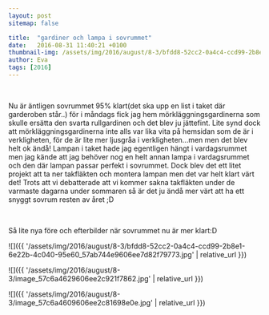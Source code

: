 ```yaml
---
layout: post
sitemap: false

title:  "gardiner och lampa i sovrummet"
date:   2016-08-31 11:40:21 +0100
thumbnail-img: /assets/img/2016/august/8-3/bfdd8-52cc2-0a4c4-ccd99-2b8e1-6e22b-4c040-95e60_57ab744e9606ee7d82f79773.jpg
author: Eva
tags: [2016]
---
```


 




Nu är äntligen sovrummet 95% klart(det ska upp en list i taket där garderoben står..) för i måndags fick jag hem mörkläggningsgardinerna som skulle ersätta den svarta rullgardinen och det blev ju jättefint. Lite synd dock att mörkläggningsgardinerna inte alls var lika vita på hemsidan som de är i verkligheten, för de är lite mer ljusgråa i verkligheten...men men det blev helt ok ändå! Lampan i taket hade jag egentligen hängt i vardagsrummet men jag kände att jag behöver nog en helt annan lampa i vardagsrummet och den där lampan passar perfekt i sovrummet. Dock blev det ett litet projekt att ta ner takfläkten och montera lampan men det var helt klart värt det! Trots att vi debatterade att vi kommer sakna takfläkten under de varmaste dagarna under sommaren så är det ju ändå mer värt att ha ett snyggt sovrum resten av året ;D 




 




Så lite nya före och efterbilder när sovrummet nu är mer klart:D

![]({{ '/assets/img/2016/august/8-3/bfdd8-52cc2-0a4c4-ccd99-2b8e1-6e22b-4c040-95e60_57ab744e9606ee7d82f79773.jpg'  | relative_url }})

![]({{ '/assets/img/2016/august/8-3/image_57c6a4629606ee2c921f7862.jpg'  | relative_url }})

![]({{ '/assets/img/2016/august/8-3/image_57c6a4609606ee2c81698e0e.jpg'  | relative_url }})

